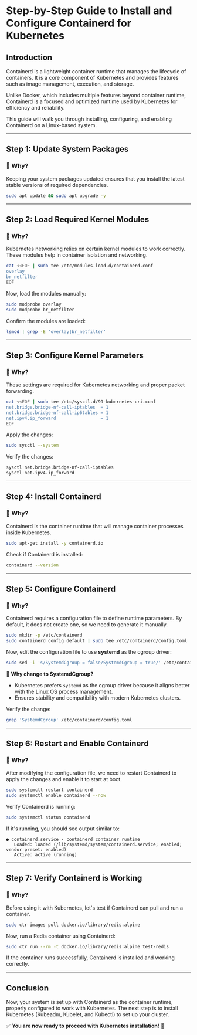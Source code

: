 # **Step-by-Step Guide to Install and Configure Containerd for Kubernetes**

## **Introduction**
Containerd is a lightweight container runtime that manages the lifecycle of containers. It is a core component of Kubernetes and provides features such as image management, execution, and storage.

Unlike Docker, which includes multiple features beyond container runtime, Containerd is a focused and optimized runtime used by Kubernetes for efficiency and reliability.

This guide will walk you through installing, configuring, and enabling Containerd on a Linux-based system.

---

## **Step 1: Update System Packages**
### 📌 Why?
Keeping your system packages updated ensures that you install the latest stable versions of required dependencies.

```bash
sudo apt update && sudo apt upgrade -y
```

---

## **Step 2: Load Required Kernel Modules**
### 📌 Why?
Kubernetes networking relies on certain kernel modules to work correctly. These modules help in container isolation and networking.

```bash
cat <<EOF | sudo tee /etc/modules-load.d/containerd.conf
overlay
br_netfilter
EOF
```

Now, load the modules manually:
```bash
sudo modprobe overlay
sudo modprobe br_netfilter
```

Confirm the modules are loaded:
```bash
lsmod | grep -E 'overlay|br_netfilter'
```

---

## **Step 3: Configure Kernel Parameters**
### 📌 Why?
These settings are required for Kubernetes networking and proper packet forwarding.

```bash
cat <<EOF | sudo tee /etc/sysctl.d/99-kubernetes-cri.conf
net.bridge.bridge-nf-call-iptables  = 1
net.bridge.bridge-nf-call-ip6tables = 1
net.ipv4.ip_forward                 = 1
EOF
```

Apply the changes:
```bash
sudo sysctl --system
```

Verify the changes:
```bash
sysctl net.bridge.bridge-nf-call-iptables
sysctl net.ipv4.ip_forward
```

---

## **Step 4: Install Containerd**
### 📌 Why?
Containerd is the container runtime that will manage container processes inside Kubernetes.

```bash
sudo apt-get install -y containerd.io
```

Check if Containerd is installed:
```bash
containerd --version
```

---

## **Step 5: Configure Containerd**
### 📌 Why?
Containerd requires a configuration file to define runtime parameters. By default, it does not create one, so we need to generate it manually.

```bash
sudo mkdir -p /etc/containerd
sudo containerd config default | sudo tee /etc/containerd/config.toml
```

Now, edit the configuration file to use **systemd** as the cgroup driver:

```bash
sudo sed -i 's/SystemdCgroup = false/SystemdCgroup = true/' /etc/containerd/config.toml
```

📌 **Why change to SystemdCgroup?**
- Kubernetes prefers `systemd` as the cgroup driver because it aligns better with the Linux OS process management.
- Ensures stability and compatibility with modern Kubernetes clusters.

Verify the change:
```bash
grep 'SystemdCgroup' /etc/containerd/config.toml
```

---

## **Step 6: Restart and Enable Containerd**
### 📌 Why?
After modifying the configuration file, we need to restart Containerd to apply the changes and enable it to start at boot.

```bash
sudo systemctl restart containerd
sudo systemctl enable containerd --now
```

Verify Containerd is running:
```bash
sudo systemctl status containerd
```

If it's running, you should see output similar to:
```
● containerd.service - containerd container runtime
   Loaded: loaded (/lib/systemd/system/containerd.service; enabled; vendor preset: enabled)
   Active: active (running)
```

---

## **Step 7: Verify Containerd is Working**
### 📌 Why?
Before using it with Kubernetes, let's test if Containerd can pull and run a container.

```bash
sudo ctr images pull docker.io/library/redis:alpine
```

Now, run a Redis container using Containerd:
```bash
sudo ctr run --rm -t docker.io/library/redis:alpine test-redis
```

If the container runs successfully, Containerd is installed and working correctly.

---

## **Conclusion**
Now, your system is set up with Containerd as the container runtime, properly configured to work with Kubernetes. The next step is to install Kubernetes (Kubeadm, Kubelet, and Kubectl) to set up your cluster.

✅ **You are now ready to proceed with Kubernetes installation!** 🚀



